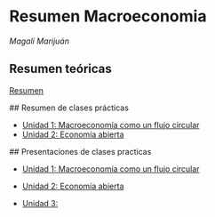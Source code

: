 # Resumen Macroeconomia
 
*Magalí Marijuán*

## Resumen teóricas 

[Resumen](./resumen-teoria/resumen.md)

## Resumen de clases prácticas

- [Unidad 1: Macroeconomía como un flujo circular](./resumen-practica/unidad-1/resumen-unidad-1.md)
- [Unidad 2: Economía abierta](resumen-practica/unidad-2/resumen-unidad-2.md)


## Presentaciones de clases practicas

- [Unidad 1: Macroeconomía como un flujo circular](./presentaciones-de-practica/macroeconomia-flujo-circular.pdf)



- [Unidad 2: Economía abierta]()

- [Unidad 3: ]()